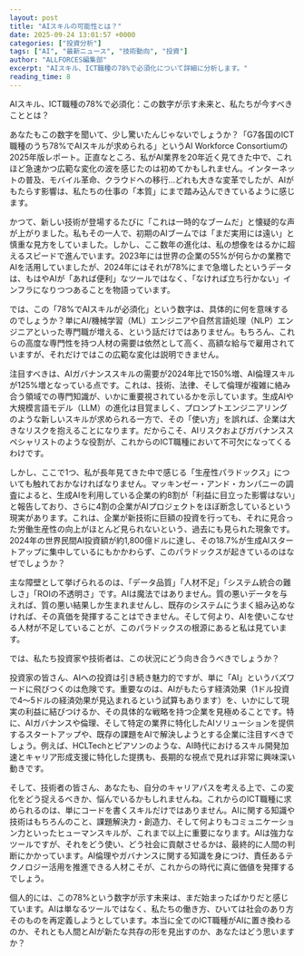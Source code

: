 ```yaml
---
layout: post
title: "AIスキルの可能性とは？"
date: 2025-09-24 13:01:57 +0000
categories: ["投資分析"]
tags: ["AI", "最新ニュース", "技術動向", "投資"]
author: "ALLFORCES編集部"
excerpt: "AIスキル、ICT職種の78%で必須化について詳細に分析します。"
reading_time: 8
---
```


AIスキル、ICT職種の78%で必須化：この数字が示す未来と、私たちが今すべきこととは？

あなたもこの数字を聞いて、少し驚いたんじゃないでしょうか？「G7各国のICT職種のうち78%でAIスキルが求められる」というAI Workforce Consortiumの2025年版レポート。正直なところ、私がAI業界を20年近く見てきた中で、これほど急速かつ広範な変化の波を感じたのは初めてかもしれません。インターネットの普及、モバイル革命、クラウドへの移行…どれも大きな変革でしたが、AIがもたらす影響は、私たちの仕事の「本質」にまで踏み込んできているように感じます。

かつて、新しい技術が登場するたびに「これは一時的なブームだ」と懐疑的な声が上がりました。私もその一人で、初期のAIブームでは「まだ実用には遠い」と慎重な見方をしていました。しかし、ここ数年の進化は、私の想像をはるかに超えるスピードで進んでいます。2023年には世界の企業の55%が何らかの業務でAIを活用していましたが、2024年にはそれが78%にまで急増したというデータは、もはやAIが「あれば便利」なツールではなく、「なければ立ち行かない」インフラになりつつあることを物語っています。

では、この「78%でAIスキルが必須化」という数字は、具体的に何を意味するのでしょうか？単にAI/機械学習（ML）エンジニアや自然言語処理（NLP）エンジニアといった専門職が増える、という話だけではありません。もちろん、これらの高度な専門性を持つ人材の需要は依然として高く、高額な給与で雇用されていますが、それだけではこの広範な変化は説明できません。

注目すべきは、AIガバナンススキルの需要が2024年比で150%増、AI倫理スキルが125%増となっている点です。これは、技術、法律、そして倫理が複雑に絡み合う領域での専門知識が、いかに重要視されているかを示しています。生成AIや大規模言語モデル（LLM）の進化は目覚ましく、プロンプトエンジニアリングのような新しいスキルが求められる一方で、その「使い方」を誤れば、企業は大きなリスクを抱えることになります。だからこそ、AIリスクおよびガバナンススペシャリストのような役割が、これからのICT職種において不可欠になってくるわけです。

しかし、ここで1つ、私が長年見てきた中で感じる「生産性パラドックス」についても触れておかなければなりません。マッキンゼー・アンド・カンパニーの調査によると、生成AIを利用している企業の約8割が「利益に目立った影響はない」と報告しており、さらに4割の企業がAIプロジェクトをほぼ断念しているという現実があります。これは、企業が新技術に巨額の投資を行っても、それに見合った労働生産性の向上がほとんど見られないという、過去にも見られた現象です。2024年の世界民間AI投資額が約1,800億ドルに達し、その18.7%が生成AIスタートアップに集中しているにもかかわらず、このパラドックスが起きているのはなぜでしょうか？

主な障壁として挙げられるのは、「データ品質」「人材不足」「システム統合の難しさ」「ROIの不透明さ」です。AIは魔法ではありません。質の悪いデータを与えれば、質の悪い結果しか生まれませんし、既存のシステムにうまく組み込めなければ、その真価を発揮することはできません。そして何より、AIを使いこなせる人材が不足していることが、このパラドックスの根源にあると私は見ています。

では、私たち投資家や技術者は、この状況にどう向き合うべきでしょうか？

投資家の皆さん、AIへの投資は引き続き魅力的ですが、単に「AI」というバズワードに飛びつくのは危険です。重要なのは、AIがもたらす経済効果（1ドル投資で4〜5ドルの経済効果が見込まれるという試算もあります）を、いかにして現実の利益に結びつけるか、その具体的な戦略を持つ企業を見極めることです。特に、AIガバナンスや倫理、そして特定の業界に特化したAIソリューションを提供するスタートアップや、既存の課題をAIで解決しようとする企業に注目すべきでしょう。例えば、HCLTechとピアソンのような、AI時代におけるスキル開発加速とキャリア形成支援に特化した提携も、長期的な視点で見れば非常に興味深い動きです。

そして、技術者の皆さん、あなたも、自分のキャリアパスを考える上で、この変化をどう捉えるべきか、悩んでいるかもしれませんね。これからのICT職種に求められるのは、単にコードを書くスキルだけではありません。AIに関する知識や技術はもちろんのこと、課題解決力・創造力、そして何よりもコミュニケーション力といったヒューマンスキルが、これまで以上に重要になります。AIは強力なツールですが、それをどう使い、どう社会に貢献させるかは、最終的に人間の判断にかかっています。AI倫理やガバナンスに関する知識を身につけ、責任あるテクノロジー活用を推進できる人材こそが、これからの時代に真に価値を発揮するでしょう。

個人的には、この78%という数字が示す未来は、まだ始まったばかりだと感じています。AIは単なるツールではなく、私たちの働き方、ひいては社会のあり方そのものを再定義しようとしています。本当に全てのICT職種がAIに置き換わるのか、それとも人間とAIが新たな共存の形を見出すのか、あなたはどう思いますか？
